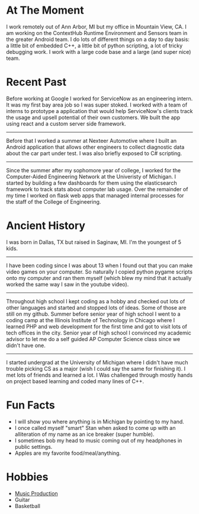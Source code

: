 
# At The Moment

I work remotely out of Ann Arbor, MI but my office in Mountain View, CA. I am working on the ContextHub Runtime Environment and Sensors team in the greater Android team. I do lots of different things on a day to day basis: a little bit of embedded C++, a little bit of python scripting, a lot of tricky debugging work. I work with a large code base and a large (and super nice) team.

# Recent Past

Before working at Google I worked for ServiceNow as an engineering intern. It was my first bay area job so I was super stoked. I worked with a team of interns to prototype a application that would help ServiceNow's clients track the usage and upsell potential of their own customers. We built the app using react and a custom server side framework.
________
Before that I worked a summer at Nexteer Automotive where I built an Android application that allows other engineers to collect diagnostic data about the car part under test. I was also briefly exposed to C# scripting.
_______
Since the summer after my sophomore year of college, I worked for the Computer-Aided Engineering Network at the Univeristy of Michigan. I started by building a few dashboards for them using the elasticsearch framework to track stats about computer lab usage. Over the remainder of my time I worked on flask web apps that managed internal processes for the staff of the College of Engineering.

# Ancient History

I was born in Dallas, TX but raised in Saginaw, MI. I'm the youngest of 5 kids.
_______
I have been coding since I was about 13 when I found out that you can make video games on your computer. So naturally I copied python pygame scripts onto my computer and ran them myself (which blew my mind that it actually worked the same way I saw in the youtube video).
_______
Throughout high school I kept coding as a hobby and checked out lots of other languages and started and stopped lots of ideas. Some of those are still on my github. Summer before senior year of high school I went to a coding camp at the Illinois Institute of Technology in Chicago where I learned PHP and web development for the first time and got to visit lots of tech offices in the city. Senior year of high school I convinced my academic advisor to let me do a self guided AP Computer Science class since we didn't have one.
______
I started undergrad at the University of Michigan where I didn't have much trouble picking CS as a major (wish I could say the same for finishing it).
I met lots of friends and learned a lot. I Was challenged through mostly hands on project based learning and coded many lines of C++.

# Fun Facts

- I will show you where anything is in Michigan by pointing to my hand.
- I once called myself "smart" Stan when asked to come up with an alliteration of my name as an ice breaker (super humble).
- I sometimes bob my head to music coming out of my headphones in public settings.
- Apples are my favorite food/meal/anything.

# Hobbies

- [Music Production](https://soundcloud.com/user-392567663)
- Guitar
- Basketball

